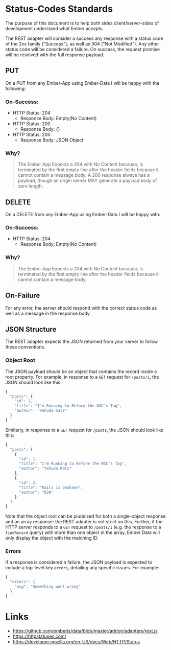 # Status-Codes Standards

The purpose of this document is to help both sides client/server-sides of development understand what Ember accepts.

The REST adapter will consider a success any response with a status code of the 2xx family ("Success"), as well as 304 ("Not Modified").
Any other status code will be considered a failure. On success, the request promise will be resolved with the full response payload.

## PUT

On a PUT from any Ember-App using Ember-Data I will be happy with the following:

### On-Success:

* HTTP Status: 204
  + Response Body: Empty(No Content)
* HTTP Status: 200
  + Response Body: {}
* HTTP Status: 200
  + Response Body: JSON Object

### Why?

> The Ember App Expects a 204 with No Content because, is terminated by the first empty line after the header fields because it cannot contain a message body. A 200 response always has a payload, though an origin server MAY generate a payload body of zero length.

## DELETE

On a DELETE from any Ember-App using Ember-Data I will be happy with:

### On-Success:
* HTTP Status: 204
  + Response Body: Empty(No Content)

### Why?

>The Ember App Expects a 204 with No Content because, is terminated by the first empty line after the header fields because it cannot contain a message body.

## On-Failure

For any error, the server should respond with the correct status code as well as a message in the response body.

## JSON Structure

The REST adapter expects the JSON returned from your server to follow these conventions.

### Object Root

The JSON payload should be an object that contains the record inside a
root property. For example, in response to a `GET` request for
`/posts/1`, the JSON should look like this:
```js
{
  "posts": {
    "id": 1,
    "title": "I'm Running to Reform the W3C's Tag",
    "author": "Yehuda Katz"
  }
}
```
Similarly, in response to a `GET` request for `/posts`, the JSON should
look like this:
```js
{
  "posts": [
    {
      "id": 1,
      "title": "I'm Running to Reform the W3C's Tag",
      "author": "Yehuda Katz"
    },
    {
      "id": 2,
      "title": "Rails is omakase",
      "author": "D2H"
    }
  ]
}
```
Note that the object root can be pluralized for both a single-object response
and an array response: the REST adapter is not strict on this. Further, if the
HTTP server responds to a `GET` request to `/posts/1` (e.g. the response to a
`findRecord` query) with more than one object in the array, Ember Data will
only display the object with the matching ID.

 ### Errors
  If a response is considered a failure, the JSON payload is expected to include
  a top-level key `errors`, detailing any specific issues. For example:
  ```js
  {
    "errors": {
      "msg": "Something went wrong"
    }
  }
  ```

# Links
- https://github.com/emberjs/data/blob/master/addon/adapters/rest.js
- https://httpstatuses.com/
- https://developer.mozilla.org/en-US/docs/Web/HTTP/Status
